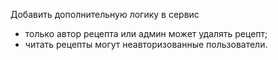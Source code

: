 Добавить дополнительную логику в сервис
- только автор рецепта или админ может удалять рецепт;
- читать рецепты могут неавторизованные пользователи.